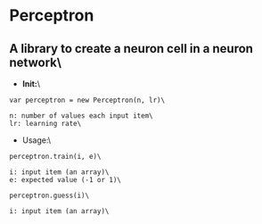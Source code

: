 # Perceptron
## A library to create a neuron cell in a neuron network\

+ **Init:**\
```
var perceptron = new Perceptron(n, lr)\
```
	n: number of values each input item\
	lr: learning rate\

+ Usage:\
```
perceptron.train(i, e)\
```
	i: input item (an array)\
	e: expected value (-1 or 1)\
```
perceptron.guess(i)\
```
	i: input item (an array)\
	




